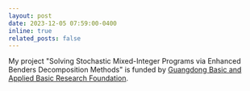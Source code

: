 ```yaml
---
layout: post
date: 2023-12-05 07:59:00-0400
inline: true
related_posts: false
---
```



My project "Solving Stochastic Mixed-Integer Programs via Enhanced Benders Decomposition Methods" is funded by [Guangdong Basic and Applied Basic Research Foundation](http://gdstc.gd.gov.cn/zwgk_n/tzgg/content/post_4177617.html).